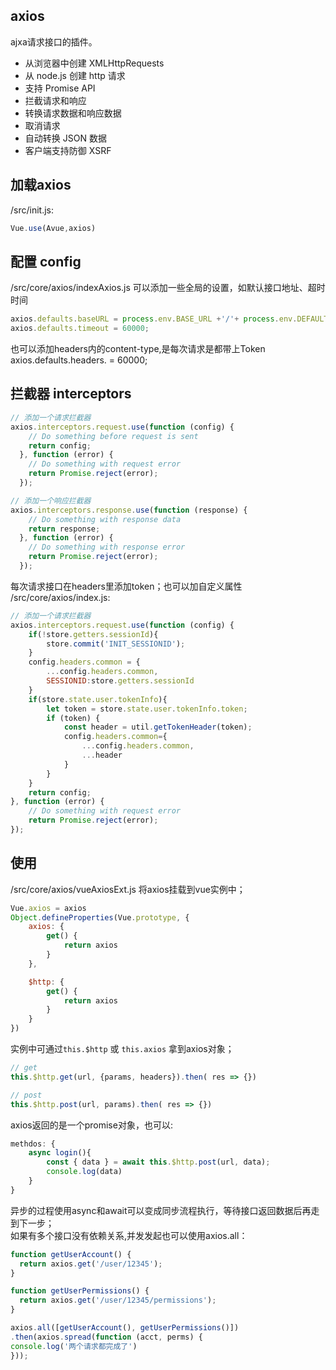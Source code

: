 ## axios 
ajxa请求接口的插件。   
* 从浏览器中创建 XMLHttpRequests
* 从 node.js 创建 http 请求
* 支持 Promise API
* 拦截请求和响应
* 转换请求数据和响应数据
* 取消请求
* 自动转换 JSON 数据
* 客户端支持防御 XSRF

## 加载axios

/src/init.js:
```js
Vue.use(Avue,axios)
```

## 配置 config
/src/core/axios/indexAxios.js
可以添加一些全局的设置，如默认接口地址、超时时间
```js
axios.defaults.baseURL = process.env.BASE_URL +'/'+ process.env.DEFAULT_GATEWAY;
axios.defaults.timeout = 60000;
```
也可以添加headers内的content-type,是每次请求是都带上Token
axios.defaults.headers. = 60000;


## 拦截器 interceptors
```js
// 添加一个请求拦截器
axios.interceptors.request.use(function (config) {
    // Do something before request is sent
    return config;
  }, function (error) {
    // Do something with request error
    return Promise.reject(error);
  });

// 添加一个响应拦截器
axios.interceptors.response.use(function (response) {
    // Do something with response data
    return response;
  }, function (error) {
    // Do something with response error
    return Promise.reject(error);
  });
```

每次请求接口在headers里添加token；也可以加自定义属性
/src/core/axios/index.js:
```js
// 添加一个请求拦截器
axios.interceptors.request.use(function (config) {
    if(!store.getters.sessionId){
        store.commit('INIT_SESSIONID');
    }
    config.headers.common = {
        ...config.headers.common,
        SESSIONID:store.getters.sessionId
    }
    if(store.state.user.tokenInfo){
        let token = store.state.user.tokenInfo.token;
        if (token) {
            const header = util.getTokenHeader(token);
            config.headers.common={
                ...config.headers.common,
                ...header
            }
        }
    }
    return config;
}, function (error) {
    // Do something with request error
    return Promise.reject(error);
});
```

## 使用
/src/core/axios/vueAxiosExt.js
将axios挂载到vue实例中；
```js
Vue.axios = axios
Object.defineProperties(Vue.prototype, {
    axios: {
        get() {
            return axios
        }
    },

    $http: {
        get() {
            return axios
        }
    }
})
```

实例中可通过`this.$http` 或 `this.axios` 拿到axios对象；
```js
// get
this.$http.get(url, {params, headers}).then( res => {})

// post
this.$http.post(url, params).then( res => {})
```

axios返回的是一个promise对象，也可以:
```js
methdos: {
    async login(){
        const { data } = await this.$http.post(url, data);
        console.log(data)
    }
}
```
异步的过程使用async和await可以变成同步流程执行，等待接口返回数据后再走到下一步；  
如果有多个接口没有依赖关系,并发发起也可以使用axios.all：
```js
function getUserAccount() {
  return axios.get('/user/12345');
}

function getUserPermissions() {
  return axios.get('/user/12345/permissions');
}

axios.all([getUserAccount(), getUserPermissions()])
.then(axios.spread(function (acct, perms) {
console.log('两个请求都完成了')
}));
  
```


